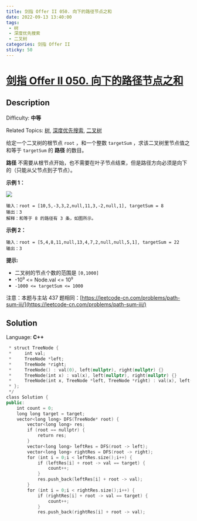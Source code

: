```yaml
---
title: 剑指 Offer II 050. 向下的路径节点之和
date: 2022-09-13 13:40:00
tags: 
 - 树
 - 深度优先搜索
 - 二叉树
categories: 剑指 Offer II
sticky: 50
---
```


# [剑指 Offer II 050\. 向下的路径节点之和](https://leetcode.cn/problems/6eUYwP/)

## Description

Difficulty: **中等**  

Related Topics: [树](https://leetcode.cn/tag/tree/), [深度优先搜索](https://leetcode.cn/tag/depth-first-search/), [二叉树](https://leetcode.cn/tag/binary-tree/)


给定一个二叉树的根节点 `root` ，和一个整数 `targetSum` ，求该二叉树里节点值之和等于 `targetSum` 的 **路径** 的数目。

**路径** 不需要从根节点开始，也不需要在叶子节点结束，但是路径方向必须是向下的（只能从父节点到子节点）。

**示例 1：**

![](https://assets.leetcode.com/uploads/2021/04/09/pathsum3-1-tree.jpg)

```
输入：root = [10,5,-3,3,2,null,11,3,-2,null,1], targetSum = 8
输出：3
解释：和等于 8 的路径有 3 条，如图所示。
```

**示例 2：**

```
输入：root = [5,4,8,11,null,13,4,7,2,null,null,5,1], targetSum = 22
输出：3
```

**提示:**

*   二叉树的节点个数的范围是 `[0,1000]`
*   -10<sup><span style="font-size: 9.449999809265137px;">9</span></sup> <= Node.val <= 10<sup><span style="font-size: 9.449999809265137px;">9</span></sup> 
*   `-1000 <= targetSum <= 1000` 

注意：本题与主站 437 题相同：[https://leetcode-cn.com/problems/path-sum-iii/](https://leetcode-cn.com/problems/path-sum-iii/)


## Solution

Language: **C++**

```c++
 * struct TreeNode {
 *     int val;
 *     TreeNode *left;
 *     TreeNode *right;
 *     TreeNode() : val(0), left(nullptr), right(nullptr) {}
 *     TreeNode(int x) : val(x), left(nullptr), right(nullptr) {}
 *     TreeNode(int x, TreeNode *left, TreeNode *right) : val(x), left(left), right(right) {}
 * };
 */
class Solution {
public:
    int count = 0;
    long long target = target;
    vector<long long> DFS(TreeNode* root) {
        vector<long long> res;
        if (root == nullptr) {
            return res;
        }
        vector<long long> leftRes = DFS(root -> left);
        vector<long long> rightRes = DFS(root -> right);
        for (int i = 0;i < leftRes.size();i++) {
            if (leftRes[i] + root -> val == target) {
                count++;
            }
            res.push_back(leftRes[i] + root -> val);
        }
        for (int i = 0;i < rightRes.size();i++) {
            if (rightRes[i] + root -> val == target) {
                count++;
            }
            res.push_back(rightRes[i] + root -> val);
```